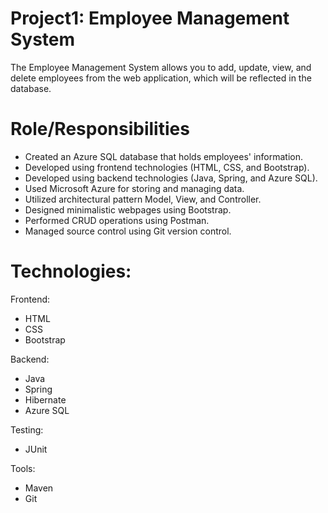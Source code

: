 # Project1: Employee Management System
The Employee Management System allows you to add, update, view, and delete employees from the web application, which will be reflected in the database.

# Role/Responsibilities
- Created an Azure SQL database that holds employees' information.
- Developed using frontend technologies (HTML, CSS, and Bootstrap).
- Developed using backend technologies (Java, Spring, and Azure SQL).
- Used Microsoft Azure for storing and managing data.
- Utilized architectural pattern Model, View, and Controller.
- Designed minimalistic webpages using Bootstrap.
- Performed CRUD operations using Postman.
- Managed source control using Git version control.

# Technologies:
  Frontend:
  - HTML
  - CSS
  - Bootstrap
  
  Backend:
  - Java
  - Spring
  - Hibernate
  - Azure SQL
  
  Testing:
  - JUnit

  Tools:
  - Maven
  - Git
